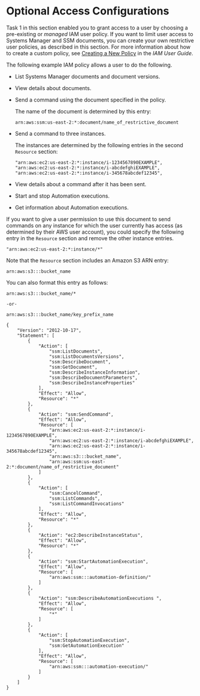 # Optional Access Configurations<a name="sysman-create-iam"></a>

Task 1 in this section enabled you to grant access to a user by choosing a pre\-existing or *managed* IAM user policy\. If you want to limit user access to Systems Manager and SSM documents, you can create your own restrictive user policies, as described in this section\. For more information about how to create a custom policy, see [Creating a New Policy](http://docs.aws.amazon.com/IAM/latest/UserGuide/access_policies_create.html) in the *IAM User Guide*\.

The following example IAM policy allows a user to do the following\.
+ List Systems Manager documents and document versions\.
+ View details about documents\.
+ Send a command using the document specified in the policy\.

  The name of the document is determined by this entry:

  ```
  arn:aws:ssm:us-east-2:*:document/name_of_restrictive_document
  ```
+ Send a command to three instances\.

  The instances are determined by the following entries in the second `Resource` section:

  ```
  "arn:aws:ec2:us-east-2:*:instance/i-1234567890EXAMPLE",
  "arn:aws:ec2:us-east-2:*:instance/i-abcdefghiEXAMPLE",
  "arn:aws:ec2:us-east-2:*:instance/i-345678abcdef12345",
  ```
+ View details about a command after it has been sent\.
+ Start and stop Automation executions\.
+ Get information about Automation executions\.

If you want to give a user permission to use this document to send commands on any instance for which the user currently has access \(as determined by their AWS user account\), you could specify the following entry in the `Resource` section and remove the other instance entries\.

```
"arn:aws:ec2:us-east-2:*:instance/*"
```

Note that the `Resource` section includes an Amazon S3 ARN entry:

```
arn:aws:s3:::bucket_name
```

You can also format this entry as follows:

```
arn:aws:s3:::bucket_name/*

-or-

arn:aws:s3:::bucket_name/key_prefix_name
```

```
{
    "Version": "2012-10-17",
    "Statement": [
        {
            "Action": [
                "ssm:ListDocuments",
                "ssm:ListDocumentsVersions",
                "ssm:DescribeDocument",
                "ssm:GetDocument",
                "ssm:DescribeInstanceInformation",
                "ssm:DescribeDocumentParameters",
                "ssm:DescribeInstanceProperties"
            ],
            "Effect": "Allow",
            "Resource": "*"
        },
        {
            "Action": "ssm:SendCommand",
            "Effect": "Allow",
            "Resource": [
                "arn:aws:ec2:us-east-2:*:instance/i-1234567890EXAMPLE",
                "arn:aws:ec2:us-east-2:*:instance/i-abcdefghiEXAMPLE",
                "arn:aws:ec2:us-east-2:*:instance/i-345678abcdef12345",
                "arn:aws:s3:::bucket_name",
                "arn:aws:ssm:us-east-2:*:document/name_of_restrictive_document"
            ]
        },
        {
            "Action": [
                "ssm:CancelCommand",
                "ssm:ListCommands",
                "ssm:ListCommandInvocations"
            ],
            "Effect": "Allow",
            "Resource": "*"
        },
        {
            "Action": "ec2:DescribeInstanceStatus",
            "Effect": "Allow",
            "Resource": "*"
        },
        {
            "Action": "ssm:StartAutomationExecution",
            "Effect": "Allow",
            "Resource": [
                "arn:aws:ssm:::automation-definition/"
            ]
        },
        {
            "Action": "ssm:DescribeAutomationExecutions ",
            "Effect": "Allow",
            "Resource": [
                "*"
            ]
        },
        {
            "Action": [
                "ssm:StopAutomationExecution",
                "ssm:GetAutomationExecution"
            ],
            "Effect": "Allow",
            "Resource": [
                "arn:aws:ssm:::automation-execution/"
            ]
        }
    ]
}
```